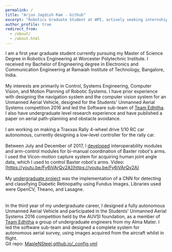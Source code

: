 ```yaml
---
permalink: /
title: "Arjun Jagdish Ram - Github"
excerpt: "Robotics Graduate Student at WPI, actively seeking internships for Summer 2017"
author_profile: true
redirect_from: 
  - /about/
  - /about.html
---
```


I am a first year graduate student currently pursuing my Master of Science Degree in Robotics Engineering at Worcester Polytechnic Institute. I received my Bachelor of Engineering degree in Electronics and Communication Engineering at Ramaiah Institute of Technology, Bangalore, India.
<br />
<br />
My interests are primarily in Control, Systems Engineering, Computer Vision, and Motion Planning of Robotic Systems. I have prior experience with designing the navigation system and the computer vision system for an Unmanned Aerial Vehicle, designed for the Students' Unmanned Aerial Systems competition 2016 and led the Software sub-team of [Team Edhitha](http://www.edhitha-uas.com/). 
<br />
I also have undergraduate level research experience and have published a paper on aerial path-planning and obstacle avoidance.
<br />
<br />
I am working on making a Traxxas Rally 4-wheel drive 1/10 RC car autonomous, currently designing a low-level controller for the rally car.
<br />
<br />
Between July and December of 2017, I [developed](https://github.com/MapleNSteel/TVM) interoperability modules and arm-control modules for bi-manual coordination of Baxter robot's arms. I used the Vicon-motion capture system for acquiring human joint angle data, which I used to control Baxter robot's arms. Video: [https://youtu.be/Fy6iVArQv2A](https://youtu.be/Fy6iVArQv2A)
<br />
<br />
My [undergraduate project](https://github.com/MapleNSteel/DR-detect-and-classify) was the implementation of a CNN for detecting and classifying Diabetic Retinopathy using Fundus Images. Libraries used were OpenCV, Theano, and Lasagne.
<br />	
<br />
In the third year of my undergraduate career, I designed a fully autonomous Unmanned Aerial Vehicle and participated in the Students' Unmanned Aerial Systems 2016 competition held by the AUVSI foundation, as a member of [Team Edhitha](http://www.edhitha-uas.com/) a group of undergraduate engineers from my Alma Mater. I led the software sub-team and designed a complete system for autonomous aerial survey, using images acquired from the aircraft whilst in flight.
<br />
Git repo: [MapleNSteel.github.io/_config.yml](MapleNSteel.github.io/_config.yml)




